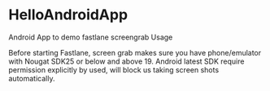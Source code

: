 # HelloAndroidApp
Android App to demo fastlane screengrab Usage 

  Before starting Fastlane, screen grab makes sure you have phone/emulator with Nougat SDK25 or below and above 19. Android latest SDK require permission explicitly by used, will block us taking screen shots automatically. 
